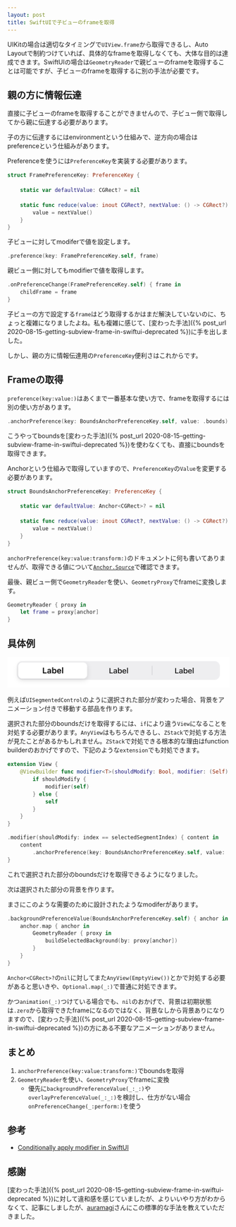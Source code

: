 ```yaml
---
layout: post
title: SwiftUIで子ビューのframeを取得
---
```


UIKitの場合は適切なタイミングで`UIView.frame`から取得できるし、Auto Layoutで制約つけていれば、具体的なframeを取得しなくても、大体な目的は達成できます。SwiftUIの場合は`GeometryReader`で親ビューのframeを取得することは可能ですが、子ビューのframeを取得するに別の手法が必要です。

## 親の方に情報伝達

直接に子ビューのframeを取得することができませんので、子ビュー側で取得してから親に伝達する必要があります。

子の方に伝達するにはenvironmentという仕組みで、逆方向の場合はpreferenceという仕組みがあります。

Preferenceを使うには`PreferenceKey`を実装する必要があります。

```swift
struct FramePreferenceKey: PreferenceKey {

    static var defaultValue: CGRect? = nil

    static func reduce(value: inout CGRect?, nextValue: () -> CGRect?) {
        value = nextValue()
    }
}
```

子ビューに対してmodiferで値を設定します。

```swift
.preference(key: FramePreferenceKey.self, frame)
```

親ビュー側に対してもmodifierで値を取得します。

```swift
.onPreferenceChange(FramePreferenceKey.self) { frame in
    childFrame = frame
}
```

子ビューの方で設定する`frame`はどう取得するかはまだ解決していないのに、ちょっと複雑になりましたよね。私も複雑に感じて、[変わった手法]({% post_url 2020-08-15-getting-subview-frame-in-swiftui-deprecated %})に手を出しました。

しかし、親の方に情報伝達用の`PreferenceKey`便利さはこれからです。

## Frameの取得

`preference(key:value:)`はあくまで一番基本な使い方で、frameを取得するには別の使い方があります。

```swift
.anchorPreference(key: BoundsAnchorPreferenceKey.self, value: .bounds) { $0 }
```

こうやってboundsを[変わった手法]({% post_url 2020-08-15-getting-subview-frame-in-swiftui-deprecated %})を使わなくても、直接にboundsを取得できます。

Anchorという仕組みで取得していますので、`PreferenceKey`の`Value`を変更する必要があります。

```swift
struct BoundsAnchorPreferenceKey: PreferenceKey {

    static var defaultValue: Anchor<CGRect>? = nil

    static func reduce(value: inout CGRect?, nextValue: () -> CGRect?) {
        value = nextValue()
    }
}
```

`anchorPreference(key:value:transform:)`のドキュメントに何も書いてありませんが、取得できる値について[`Anchor.Source`](https://developer.apple.com/documentation/swiftui/anchor/source)で確認できます。

最後、親ビュー側で`GeometryReader`を使い、`GeometryProxy`でframeに変換します。

```swift
GeometryReader { proxy in
    let frame = proxy[anchor]
}
```

## 具体例

![UISegmentedControl](/assets/images/segmented-control.png)

例えば`UISegmentedControl`のように選択された部分が変わった場合、背景をアニメーション付きで移動する部品を作ります。

選択された部分のboundsだけを取得するには、`if`により違う`View`になることを対処する必要があります。`AnyView`はもちろんできるし、`ZStack`で対処する方法が見たことがあるかもしれません。`ZStack`で対処できる根本的な理由はfunction builderのおかげですので、下記のような`extension`でも対処できます。

```swift
extension View {
    @ViewBuilder func modifier<T>(shouldModify: Bool, modifier: (Self) -> T) -> some View where T : View {
        if shouldModify {
            modifier(self)
        } else {
            self
        }
    }
}
```

```swift
.modifier(shouldModify: index == selectedSegmentIndex) { content in
    content
        .anchorPreference(key: BoundsAnchorPreferenceKey.self, value: .bounds) { $0 }
}
```

これで選択された部分のboundsだけを取得できるようになりました。

次は選択された部分の背景を作ります。

まさにこのような需要のために設計されたようなmodiferがあります。

```swift
.backgroundPreferenceValue(BoundsAnchorPreferenceKey.self) { anchor in
    anchor.map { anchor in
        GeometryReader { proxy in
            buildSelectedBackground(by: proxy[anchor])
        }
    }
}
```

`Anchor<CGRect>?`の`nil`に対してまた`AnyView(EmptyView())`とかで対処する必要があると思いきや、`Optional.map(_:)`で普通に対処できます。

かつ`animation(_:)`つけている場合でも、`nil`のおかげで、背景は初期状態は`.zero`から取得できたframeになるのではなく、背景なしから背景ありになりますので、[変わった手法]({% post_url 2020-08-15-getting-subview-frame-in-swiftui-deprecated %})の方にある不要なアニメーションがありません。

## まとめ

1. `anchorPreference(key:value:transform:)`でboundsを取得
2. `GeometryReader`を使い、`GeometryProxy`でframeに変換
   - 優先に`backgroundPreferenceValue(_:_:)`や`overlayPreferenceValue(_:_:)`を検討し、仕方がない場合`onPreferenceChange(_:perform:)`を使う

## 参考

- [Conditionally apply modifier in SwiftUI](https://forums.swift.org/t/conditionally-apply-modifier-in-swiftui/32815/19)

## 感謝

[変わった手法]({% post_url 2020-08-15-getting-subview-frame-in-swiftui-deprecated %})に対して違和感を感じていましたが、よりいいやり方がわからなくて、記事にしましたが、[auramagi](https://github.com/auramagi)さんにこの標準的な手法を教えていただきました。
